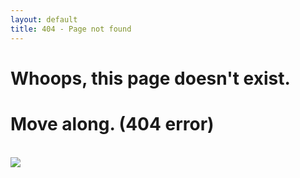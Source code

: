 ```yaml
---
layout: default
title: 404 - Page not found
---
```


<div class="text-center">
  <h1>Whoops, this page doesn't exist.</h1>
  <h1>Move along. (404 error)</h1>
  <br/>

  <img src="{{ site.baseurl }}/img/404.jpg" />
</div>

